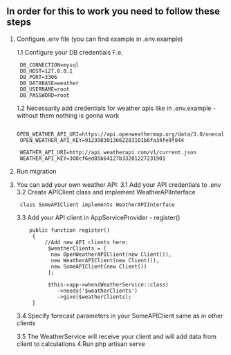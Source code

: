 ## In order for this to work you need to follow these steps

1. Configure .env file (you can find example in .env.example)

    1.1 Configure your DB credentials
        F.e.
        
        DB_CONNECTION=mysql
        DB_HOST=127.0.0.1
        DB_PORT=3306
        DB_DATABASE=weather
        DB_USERNAME=root
        DB_PASSWORD=root
        
    1.2 Necessarily add credentials for weather apis like in .env.example - without them nothing is gonna work
    
        OPEN_WEATHER_API_URI=https://api.openweathermap.org/data/3.0/onecall
        OPEN_WEATHER_API_KEY=9123983013662283101b6fa34fe9f844
        
        WEATHER_API_URI=http://api.weatherapi.com/v1/current.json
        WEATHER_API_KEY=308cf6ed85b64127b33201227231901

2. Run migration
3. You can add your own weather API:
    3.1 Add your API credentials to .env
    3.2 Create APIClient class and implement WeatherAPIInterface
    
        class SomeAPIClient implements WeatherAPIInterface
     
    3.3 Add your API client in AppServiceProvider - register()
    
           public function register()
            {
                //Add new API clients here:
                 $weatherClients = [
                  new OpenWeatherAPIClient(new Client()),
                  new WeatherAPIClient(new Client()),
                  new SomeAPIClient(new Client())
                 ];

                 $this->app->when(WeatherService::class)
                    ->needs('$weatherClients')
                    ->give($weatherClients);
            }
     3.4 Specify forecast parameters in your SomeAPIClient same as in other clients
     
     3.5 The WeatherService will receive your client and will add data from client to calculations
 4.Run php artisan serve
